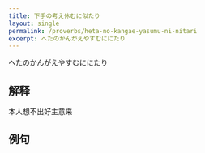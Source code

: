 ```yaml
---
title: 下手の考え休むに似たり
layout: single
permalink: /proverbs/heta-no-kangae-yasumu-ni-nitari
excerpt: へたのかんがえやすむににたり
---
```


へたのかんがえやすむににたり

## 解释

本人想不出好主意来

## 例句

